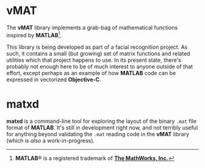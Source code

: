 vMAT
====

The **vMAT** library implements a grab-bag of mathematical functions inspired by **MATLAB**[^fn].

This library is being developed as part of a facial recognition project. As such, it
contains a small (but growing) set of matrix functions and related utilities which that project happens to use. In its present
state, there's probably not enough here to be of much interest to anyone outside of that effort, except perhaps as an
example of how **MATLAB** code can be expressed in vectorized **Objective-C**.

# matxd

**matxd** is a command-line tool for exploring the layout of the binary `.mat` file format of **MATLAB**.
It's still in development right now, and not terribly useful for anything beyond validating the
`.mat` reading code in the **vMAT** library (which is _also_ a work-in-progress).


[^fn]: **MATLAB**® is a registered trademark of **[The MathWorks, Inc.](http://www.mathworks.com/products/matlab/)**